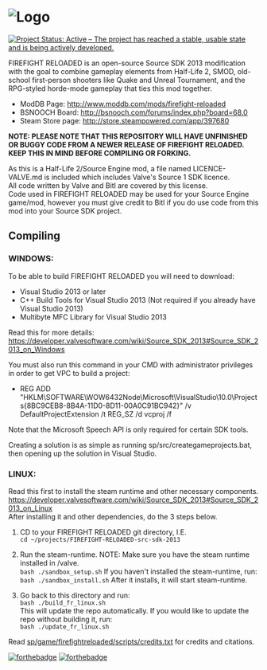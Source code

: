 # ![Logo](https://github.com/FIREFIGHT-RELOADED/FIREFIGHT-RELOADED-src-sdk-2013/raw/endgame/Graphics/FR_Logo.png)

[![Project Status: Active – The project has reached a stable, usable state and is being actively developed.](https://www.repostatus.org/badges/latest/active.svg)](https://www.repostatus.org/#active)

FIREFIGHT RELOADED is an open-source Source SDK 2013 modification with the goal to combine gameplay elements from Half-Life 2, SMOD, old-school first-person shooters like Quake and Unreal Tournament, and the RPG-styled horde-mode gameplay that ties this mod together. 

- ModDB Page: http://www.moddb.com/mods/firefight-reloaded
- BSNOOCH Board: http://bsnooch.com/forums/index.php?board=68.0
- Steam Store page: http://store.steampowered.com/app/397680

**NOTE: PLEASE NOTE THAT THIS REPOSITORY WILL HAVE UNFINISHED OR BUGGY CODE FROM A NEWER RELEASE OF FIREFIGHT RELOADED. KEEP THIS IN MIND BEFORE COMPILING OR FORKING.**

As this is a Half-Life 2/Source Engine mod, a file named LICENCE-VALVE.md is included which includes Valve's Source 1 SDK licence.\
All code written by Valve and Bitl are covered by this license.\
Code used in FIREFIGHT RELOADED may be used for your Source Engine game/mod, however you must give credit to Bitl if you do use code from this mod into your Source SDK project.

## Compiling

### WINDOWS:

To be able to build FIREFIGHT RELOADED you will need to download:
* Visual Studio 2013 or later
* C++ Build Tools for Visual Studio 2013 (Not required if you already have Visual Studio 2013)
* Multibyte MFC Library for Visual Studio 2013

Read this for more details: https://developer.valvesoftware.com/wiki/Source_SDK_2013#Source_SDK_2013_on_Windows

You must also run this command in your CMD with administrator privileges in order to get VPC to build a project:
* REG ADD "HKLM\SOFTWARE\WOW6432Node\Microsoft\VisualStudio\10.0\Projects\{8BC9CEB8-8B4A-11D0-8D11-00A0C91BC942}" /v DefaultProjectExtension /t REG_SZ /d vcproj /f

Note that the Microsoft Speech API is only required for certain SDK tools.

Creating a solution is as simple as running sp/src/creategameprojects.bat, then opening up the solution in Visual Studio.

### LINUX:
Read this first to install the steam runtime and other necessary components.\
https://developer.valvesoftware.com/wiki/Source_SDK_2013#Source_SDK_2013_on_Linux \
After installing it and other dependencies, do the 3 steps below.

1. CD to your FIREFIGHT RELOADED git directory, I.E.\
```cd ~/projects/FIREFIGHT-RELOADED-src-sdk-2013```

2. Run the steam-runtime. NOTE: Make sure you have the steam runtime installed in /valve.\
```bash ./sandbox_setup.sh```
If you haven't installed the steam-runtime, run:
```bash ./sandbox_install.sh```
After it installs, it will start steam-runtime.

3. Go back to this directory and run:\
```bash ./build_fr_linux.sh```\
This will update the repo automatically. If you would like to update the repo without building it, run:\
```bash ./update_fr_linux.sh```

Read [sp/game/firefightreloaded/scripts/credits.txt](https://github.com/FIREFIGHT-RELOADED/FIREFIGHT-RELOADED-src-sdk-2013/blob/endgame/sp/game/firefightreloaded/scripts/credits.txt) for credits and citations.

[![forthebadge](https://forthebadge.com/images/badges/built-with-love.svg)](https://forthebadge.com) [![forthebadge](https://forthebadge.com/images/badges/made-with-c-plus-plus.svg)](https://forthebadge.com)
